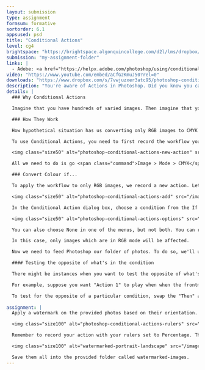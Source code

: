 ```yaml
---
layout: submission
type: assignment
formsum: formative
sortorder: 6.1
appsused: psd
title: "Conditional Actions"
level: cg4
brightspace: "https://brightspace.algonquincollege.com/d2l/lms/dropbox/user/folder_submit_files.d2l?db=123828&grpid=0&isprv=&bp=0&ou=145538"
submission: "my-assignment-folder"
links: |
  - Adobe: <a href="https://helpx.adobe.com/photoshop/using/conditional-actions-creative-cloud.html" target="_blank" title="x">Conditional Actions</a>
video: "https://www.youtube.com/embed/aCfGzKmuJ50?rel=0"
downloads: "https://www.dropbox.com/s/7vwjuzxer3atc95/photoshop-conditional-actions.zip?dl=1"
description: "You're aware of Actions in Photoshop. Did you know you can create if/then statements which setup conditions before an action is run?"
details: | 
  ### Why Conditional Actions

  Imagine that you have hundreds of varied images. Then imagine that you're tasked with editing only the ones which have a certain characteristic. Finding only those images would be very tedious. You could also overlook some images. Well, Conditional Actions let you build workflows that choose what to do based on one of several available conditions. This means you could target only the desired images based on that given characteristic.

  ### How They Work

  How hypothetical situation has us converting only RGB images to CMYK for production. We'll feed Photoshop a folder of photos that are a mix of colour modes. The action will convert the colour mode of only the RGB images to CMYK. The others will be left un-touched. Greyscale images can be placed in a document for print, so we can leave them alone too.

  To use Conditional Actions, you need to first record the workflow you want to use on the images. In our case, we'll record a *Convert to CMYK* workflow.

  <img class="size50" alt="photoshop-conditional-actions-new-action" src="/images/photoshop-conditional-actions/photoshop-conditional-actions-new-action.jpg">

  All we need to do is go <span class="command">Image > Mode > CMYK</span>, then save and close. <mark>Don't forget to stop recording.</mark> Now we have an action to run with conditions in the next step.

  ### Convert Colour if...

  To apply the workflow to only RGB images, we record a new action. Let's call it *IF RGB Convert to CMYK*. Click <span class="command">OK</span>. Choose Insert Conditional from the Actions panel menu.

  <img class="size50" alt="photoshop-conditional-actions-add" src="/images/photoshop-conditional-actions/photoshop-conditional-actions-add.jpg">

  In the Conditional Action dialog box, choose a condition from the If Current menu. Choose actions from the Then Play Action menu and the Else Play Action menu, and then, click OK.

  <img class="size50" alt="photoshop-conditional-actions-options" src="/images/photoshop-conditional-actions/photoshop-conditional-actions-options.jpg">

  You can also choose None in one of the menus, but not both. You can run an action only if a particular condition is false by choosing None as the Then Play Action and choosing the desired action as the Else Play Action.

  In this case, only images which are in RGB mode will be affected.

  Now we need to feed Photoshop our folder of photos. To do so, we'll use <span class="command">File > Automate > Batch...</span>

  #### Testing the opposite of what's in the condition

  There might be instances when you want to test the opposite of what's in a condition.

  For example, suppose you want "Action 1" to play when when the frontmost document is non-square. You would specify the conditional: "If Current Document is Square, Then Play Action None, Else Play Action "Action 1."

  To test for the opposite of a particular condition, swap the "Then" and "Else" actions.
  
assignment: |
  Apply a watermark on the provided photos based on their orientation. Use the provided watermarks. We'll have the conditional actions apply the portrait watermark to the portrait photos and the landscape watermarks to the landscape photos.

  <img class="size100" alt="photoshop-conditional-actions-rulers" src="/images/photoshop-conditional-actions/photoshop-conditional-actions-rulers.jpg">

  Remember to record your action with your rulers set to Percentage. This will make the watermarks scale to the same percentage of the canvas, making the size of your watermark more consistent.

  <img class="size100" alt="watermarked-portrait-landscape" src="/images/photoshop-conditional-actions/watermarked-portrait-landscape.jpg">

  Save them all into the provided folder called watermarked-images.
---
```

